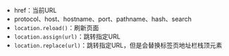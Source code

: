 - href：当前URL
- protocol、host、hostname、port、pathname、hash、search
- `location.reload()`：刷新页面
- `location.assign(url)`：跳转指定URL
- `location.replace(url)`：跳转指定URL，但是会替换标签页地址栏栈顶元素